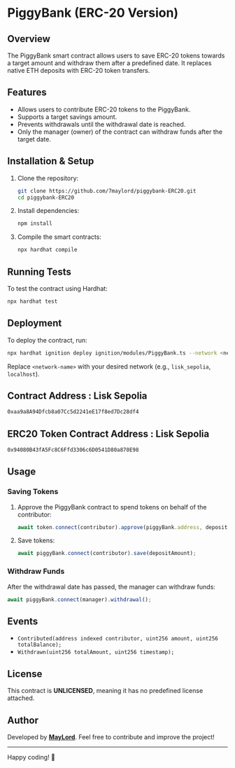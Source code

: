 # PiggyBank (ERC-20 Version)

## Overview
The PiggyBank smart contract allows users to save ERC-20 tokens towards a target amount and withdraw them after a predefined date. It replaces native ETH deposits with ERC-20 token transfers.

## Features
- Allows users to contribute ERC-20 tokens to the PiggyBank.
- Supports a target savings amount.
- Prevents withdrawals until the withdrawal date is reached.
- Only the manager (owner) of the contract can withdraw funds after the target date.

## Installation & Setup
1. Clone the repository:
   ```sh
   git clone https://github.com/7maylord/piggybank-ERC20.git
   cd piggybank-ERC20
   ```
2. Install dependencies:
   ```sh
   npm install
   ```
3. Compile the smart contracts:
   ```sh
   npx hardhat compile
   ```

## Running Tests
To test the contract using Hardhat:
```sh
npx hardhat test
```

## Deployment
To deploy the contract, run:
```sh
npx hardhat ignition deploy ignition/modules/PiggyBank.ts --network <network-name> --verify
```
Replace `<network-name>` with your desired network (e.g., `lisk_sepolia`, `localhost`).

## Contract Address : Lisk Sepolia
   ```sh
   0xaa9a8A94Dfcb8a07Cc5d2241eE17f8ed7Dc28df4
   ```
   
## ERC20 Token Contract Address : Lisk Sepolia
   ```sh
   0x94080B43fA5Fc8C6Ffd3306c6D0541D80a870E98
   ```

## Usage
### Saving Tokens
1. Approve the PiggyBank contract to spend tokens on behalf of the contributor:
   ```js
   await token.connect(contributor).approve(piggyBank.address, depositAmount);
   ```
2. Save tokens:
   ```js
   await piggyBank.connect(contributor).save(depositAmount);
   ```

### Withdraw Funds
After the withdrawal date has passed, the manager can withdraw funds:
```js
await piggyBank.connect(manager).withdrawal();
```

## Events
- `Contributed(address indexed contributor, uint256 amount, uint256 totalBalance);`
- `Withdrawn(uint256 totalAmount, uint256 timestamp);`


## License
This contract is **UNLICENSED**, meaning it has no predefined license attached.

## Author
Developed by **[MayLord](https://github.com/7maylord)**. Feel free to contribute and improve the project!

---

Happy coding! 🚀
